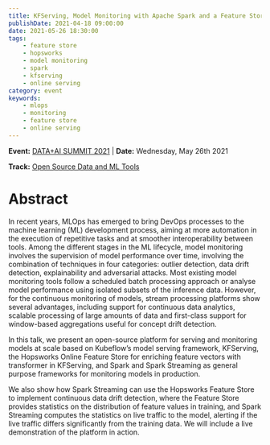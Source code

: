 ```yaml
---
title: KFServing, Model Monitoring with Apache Spark and a Feature Store
publishDate: 2021-04-18 09:00:00
date: 2021-05-26 18:30:00
tags:
    - feature store
    - hopsworks
    - model monitoring
    - spark
    - kfserving
    - online serving
category: event
keywords:
    - mlops
    - monitoring
    - feature store
    - online serving
---
```


**Event:** [DATA+AI SUMMIT 2021](https://databricks.com/session_na21/kfserving-model-monitoring-with-apache-spark-and-a-feature-store) | **Date:**  Wednesday, May 26th 2021

**Track:** [Open Source Data and ML Tools](https://databricks.com/dataaisummit/north-america-2021/agenda)

# Abstract

In recent years, MLOps has emerged to bring DevOps processes to the machine learning (ML) development process, aiming at more automation in the execution of repetitive tasks and at smoother interoperability between tools. Among the different stages in the ML lifecycle, model monitoring involves the supervision of model performance over time, involving the combination of techniques in four categories: outlier detection, data drift detection, explainability and adversarial attacks. Most existing model monitoring tools follow a scheduled batch processing approach or analyse model performance using isolated subsets of the inference data. However, for the continuous monitoring of models, stream processing platforms show several advantages, including support for continuous data analytics, scalable processing of large amounts of data and first-class support for window-based aggregations useful for concept drift detection.

In this talk, we present an open-source platform for serving and monitoring models at scale based on Kubeflow’s model serving framework, KFServing, the Hopsworks Online Feature Store for enriching feature vectors with transformer in KFServing, and Spark and Spark Streaming as general purpose frameworks for monitoring models in production.

We also show how Spark Streaming can use the Hopsworks Feature Store to implement continuous data drift detection, where the Feature Store provides statistics on the distribution of feature values in training, and Spark Streaming computes the statistics on live traffic to the model, alerting if the live traffic differs significantly from the training data. We will include a live demonstration of the platform in action.
